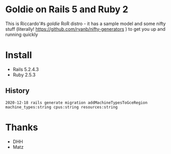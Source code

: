 # Goldie on Rails 5 and Ruby 2

This is Riccardo'#s *goldie* RoR distro - it has a sample model and some 
nifty stuff (literally! https://github.com/ryanb/nifty-generators ) to get 
you up and running quickly

# Install

* Rails 5.2.4.3
* Ruby 2.5.3

## History

    2020-12-18 rails generate migration addMachineTypesToGceRegion machine_types:string cpus:string resources:string

# Thanks

* DHH
* Matz
